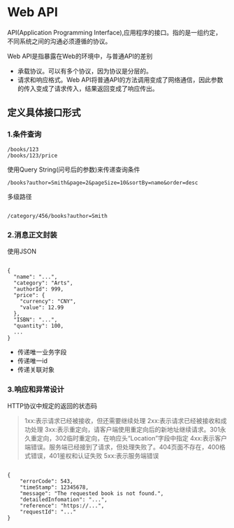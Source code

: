 # Web API
API(Application Programming Interface),应用程序的接口。指的是一组约定，不同系统之间的沟通必须遵循的协议。  

Web API是指暴露在Web的环境中，与普通API的差别  

- 承载协议。可以有多个协议，因为协议是分层的。
- 请求和响应格式。Web API将普通API的方法调用变成了网络通信，因此参数的传入变成了请求传入，结果返回变成了响应传出。

## 定义具体接口形式
### 1.条件查询
```
/books/123
/books/123/price
```
使用Query String(问号后的参数)来传递查询条件
```
/books?author=Smith&page=2&pageSize=10&sortBy=name&order=desc
```
多级路径
```

/category/456/books?author=Smith
```

### 2.消息正文封装
使用JSON
```

{
  "name": "...",
  "category": "Arts",
  "authorId": 999,
  "price": {
    "currency": "CNY",
    "value": 12.99
  },
  "ISBN": "...",
  "quantity": 100,
  ...
}
```
- 传递唯一业务字段
- 传递唯一id
- 传递关联对象

### 3.响应和异常设计
HTTP协议中规定的返回的状态码  

> 1xx:表示请求已经被接收，但还需要继续处理
> 2xx:表示请求已经被接收和成功处理
> 3xx:表示重定向，请客户端使用重定向后的新地址继续请求。301永久重定向，302临时重定向，在响应头“Location”字段中指定
> 4xx:表示客户端错误。服务端已经接到了请求，但处理失败了。404页面不存在，400格式错误，401鉴权和认证失败
> 5xx:表示服务端错误  

```

{
    "errorCode": 543,
    "timeStamp": 12345678,
    "message": "The requested book is not found.",
    "detailedInfomation": "...",
    "reference": "https://...",
    "requestId": "..."
}
```